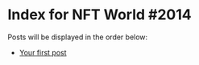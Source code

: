 # Index for NFT World #2014
Posts will be displayed in the order below:

- [Your first post](./001-first.md)

